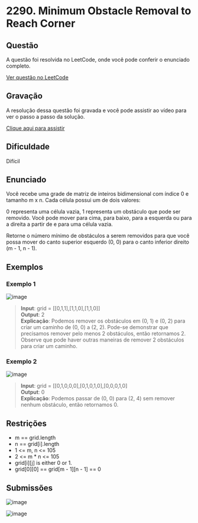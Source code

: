 # 2290. Minimum Obstacle Removal to Reach Corner

## Questão

A questão foi resolvida no LeetCode, onde você pode conferir o enunciado completo.

[Ver questão no LeetCode](https://leetcode.com/problems/minimum-obstacle-removal-to-reach-corner/description/?envType=problem-list-v2&envId=2cthq20h)  

## Gravação

A resolução dessa questão foi gravada e você pode assistir ao vídeo para ver o passo a passo da solução.

[Clique aqui para assistir](https://youtu.be/Z3BtUB8bv2o)

## Dificuldade

Difícil

## Enunciado

Você recebe uma grade de matriz de inteiros bidimensional com índice 0 e tamanho m x n. Cada célula possui um de dois valores:

0 representa uma célula vazia,
1 representa um obstáculo que pode ser removido.
Você pode mover para cima, para baixo, para a esquerda ou para a direita a partir de e para uma célula vazia.

Retorne o número mínimo de obstáculos a serem removidos para que você possa mover do canto superior esquerdo (0, 0) para o canto inferior direito (m - 1, n - 1).

## Exemplos

### Exemplo 1

![image](https://github.com/user-attachments/assets/3348a823-a412-44e7-b294-84a165dbacf7)

>**Input**: grid = [[0,1,1],[1,1,0],[1,1,0]]<br>
>**Output**: 2<br>
>**Explicação**: Podemos remover os obstáculos em (0, 1) e (0, 2) para criar um caminho de (0, 0) a (2, 2).
Pode-se demonstrar que precisamos remover pelo menos 2 obstáculos, então retornamos 2.
Observe que pode haver outras maneiras de remover 2 obstáculos para criar um caminho.

### Exemplo 2

![image](https://github.com/user-attachments/assets/0fa07aaa-1d84-4de8-8c31-c7654d6be384)

>**Input**: grid = [[0,1,0,0,0],[0,1,0,1,0],[0,0,0,1,0]<br>
>**Output**: 0<br>
>**Explicação**: Podemos passar de (0, 0) para (2, 4) sem remover nenhum obstáculo, então retornamos 0.

## Restrições

- m == grid.length
- n == grid[i].length
- 1 <= m, n <= 105
- 2 <= m * n <= 105
- grid[i][j] is either 0 or 1.
- grid[0][0] == grid[m - 1][n - 1] == 0

## Submissões

![image](https://github.com/user-attachments/assets/f2ee78c9-bed9-41d8-be37-d10f1d6b6ae0)

![image](https://github.com/user-attachments/assets/d4c04792-715a-4ced-8c32-de773f193d96)
